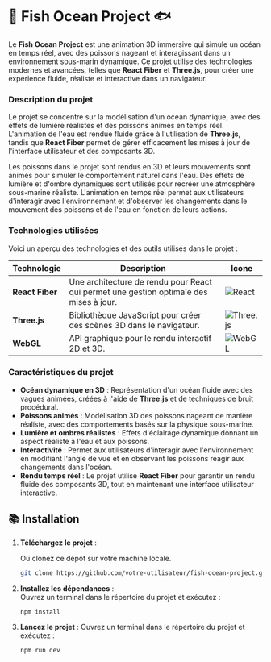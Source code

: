 # 🌊 **Fish Ocean Project** 🐟

Le **Fish Ocean Project** est une animation 3D immersive qui simule un océan en temps réel, avec des poissons nageant et interagissant dans un environnement sous-marin dynamique. Ce projet utilise des technologies modernes et avancées, telles que **React Fiber** et **Three.js**, pour créer une expérience fluide, réaliste et interactive dans un navigateur.

### **Description du projet**

Le projet se concentre sur la modélisation d'un océan dynamique, avec des effets de lumière réalistes et des poissons animés en temps réel. L'animation de l'eau est rendue fluide grâce à l'utilisation de **Three.js**, tandis que **React Fiber** permet de gérer efficacement les mises à jour de l'interface utilisateur et des composants 3D.

Les poissons dans le projet sont rendus en 3D et leurs mouvements sont animés pour simuler le comportement naturel dans l'eau. Des effets de lumière et d'ombre dynamiques sont utilisés pour recréer une atmosphère sous-marine réaliste. L'animation en temps réel permet aux utilisateurs d'interagir avec l'environnement et d'observer les changements dans le mouvement des poissons et de l'eau en fonction de leurs actions.

### **Technologies utilisées**

Voici un aperçu des technologies et des outils utilisés dans le projet :

| Technologie      | Description                                                                                   | Icone                                                                        |
|------------------|-----------------------------------------------------------------------------------------------|------------------------------------------------------------------------------|
| **React Fiber**  | Une architecture de rendu pour React qui permet une gestion optimale des mises à jour.        | ![React](https://upload.wikimedia.org/wikipedia/commons/a/a7/React-icon.svg) |
| **Three.js**     | Bibliothèque JavaScript pour créer des scènes 3D dans le navigateur.                          | ![Three.js](https://threejs.org/favicon.ico)                                 |    
| **WebGL**        | API graphique pour le rendu interactif 2D et 3D.                                              | ![WebGL](https://img.icons8.com/ios-filled/50/000000/webgl.png)              |

### **Caractéristiques du projet**

- **Océan dynamique en 3D** : Représentation d'un océan fluide avec des vagues animées, créées à l'aide de **Three.js** et de techniques de bruit procédural.
- **Poissons animés** : Modélisation 3D des poissons nageant de manière réaliste, avec des comportements basés sur la physique sous-marine.
- **Lumière et ombres réalistes** : Effets d'éclairage dynamique donnant un aspect réaliste à l'eau et aux poissons.
- **Interactivité** : Permet aux utilisateurs d'interagir avec l'environnement en modifiant l'angle de vue et en observant les poissons réagir aux changements dans l'océan.
- **Rendu temps réel** : Le projet utilise **React Fiber** pour garantir un rendu fluide des composants 3D, tout en maintenant une interface utilisateur interactive.

## 📚 **Installation**  

1. **Téléchargez le projet** :
   
   Ou clonez ce dépôt sur votre machine locale.
   ```bash
   git clone https://github.com/votre-utilisateur/fish-ocean-project.git
2. **Installez les dépendances** :  
   Ouvrez un terminal dans le répertoire du projet et exécutez :  
   ```bash
   npm install

3. **Lancez le projet** :
   Ouvrez un terminal dans le répertoire du projet et exécutez :
   ```bash
   npm run dev
  
